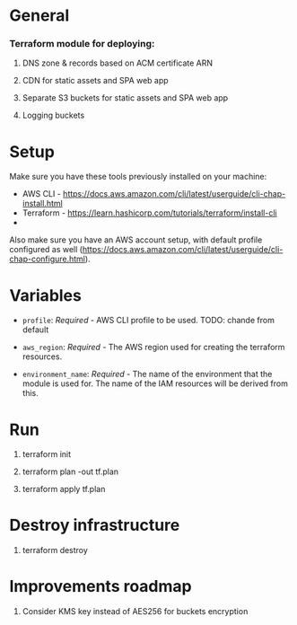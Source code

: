 # General

<h3> Terraform module for deploying: </h3>

1. DNS zone & records based on ACM certificate ARN

2. CDN for static assets and SPA web app

3. Separate S3 buckets for static assets and SPA web app

4. Logging buckets

# Setup

Make sure you have these tools previously installed on your machine:
* AWS CLI - https://docs.aws.amazon.com/cli/latest/userguide/cli-chap-install.html
* Terraform - https://learn.hashicorp.com/tutorials/terraform/install-cli
* 

Also make sure you have an AWS account setup, with default profile configured as well (https://docs.aws.amazon.com/cli/latest/userguide/cli-chap-configure.html). 


# Variables

* `profile`: *Required* - AWS CLI profile to be used. TODO: chande from default

* `aws_region`: *Required* - The AWS region used for creating the terraform resources.

* `environment_name`: *Required* - The name of the environment that the module is used for. The name of the IAM resources will be derived from this.


# Run

1. terraform init

2. terraform plan -out tf.plan

3. terraform apply tf.plan

# Destroy infrastructure

1. terraform destroy

# Improvements roadmap

1. Consider KMS key instead of AES256 for buckets encryption